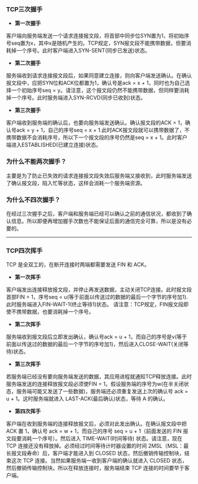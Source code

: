 ### TCP三次握手

- **第一次握手**

客户端向服务端发送一个请求连接报文段，将首部中同步位SYN置为1，将初始序号seq置为x，其中x是随机产生的。TCP规定，SYN报文段不能携带数据，但要消耗掉一个序号。此时客户端进入SYN-SENT(同步已发送)状态。

- **第二次握手**

服务端收到请求连接报文段后，如果同意建立连接，则向客户端发送确认。在确认报文段中，应把SYN位和ACK位都置为1，确认号是ack = x + 1，同时也为自己选择一个初始序号seq = y。请注意，这个报文段仍然不能携带数据，但同样要消耗掉一个序号。此时服务端进入SYN-RCVD(同步已收到)状态。

- **第三次握手**

客户端收到服务端的确认后，也要向服务端发送确认。确认报文段的ACK = 1，确认号ack = y + 1，自己的序号seq = x + 1.此时ACK报文段就可以携带数据了，不携带数据不会消耗序号，所以下一个报文段的序号仍然是seq = x + 1。此时客户端进入ESTABLISHED(已建立连接)状态。


### 为什么不能两次握手？

主要是为了防止已失效的请求连接报文段失效后服务端又接收到，此时服务端发送了确认报文段，陷入忙等状态，这样会消耗一个服务端资源。

### 为什么不四次握手？

在经过三次握手之后，客户端和服务端已经可以确认之前的通信状况，都收到了确认信息。所以即便再增加握手次数也不能保证后面的通信完全可靠，所以是没有必要的。


***********

### TCP四次挥手

TCP 是全双工的，在断开连接时两端都需要发送 FIN 和 ACK。

- **第一次挥手**

客户端发出连接释放报文段，并停止再发送数据，主动关闭TCP连接。此时报文段首部FIN = 1，序号seq = u(等于前面以传送过的数据的最后一个字节的序号加1).此时服务端进入FIN-WAIT-1(终止等待1)状态。
请注意：TCP规定，FIN报文段即使不携带数据，也要消耗掉一个序号。

- **第二次挥手**

服务端收到报文段后立即发出确认，确认号ack = u + 1，而自己的序号是v(等于前面以传送过的数据的最后一个字节的序号加1)，然后进入CLOSE-WAIT(关闭等待)状态。

- **第三次挥手**

若服务端已经没有要向服务端发送的数据，其应用进程就通知TCP释放连接。此时服务端发送的连接释放报文段必须使FIN = 1。假设服务端的序号为w(在半关闭状态，服务端可能又发送了一些数据)，服务端还必须重复发送上次的确认号 ack = u + 1。这时服务端就进入 LAST-ACK(最后确认)状态，等待 A 的确认。

- **第四次挥手**

客户端在收到服务端的连接释放报文后，必须对此发出确认。在确认报文段中把 ACK 置 1，确认号 ack = w + 1，而自己的序号 seq = u + 1（前面发送的 FIN 报文段要消耗一个序号）。然后进入 TIME-WAIT(时间等待) 状态。请注意，现在 TCP 连接还没有释放掉。必须经过时间等待计时器设置的时间 2MSL（MSL：最长报文段寿命）后，客户端才能进入到 CLOSED 状态，然后撤销传输控制块，结束这次 TCP 连接。当然如果服务端一收到客户端的确认就进入 CLOSED 状态，然后撤销传输控制块。所以在释放连接时，服务端结束 TCP 连接的时间要早于客户端。